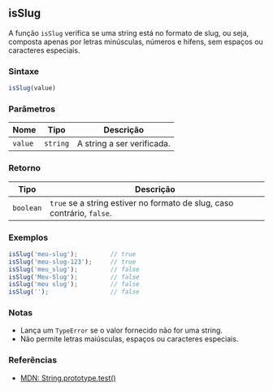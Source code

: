 ## isSlug

A função `isSlug` verifica se uma string está no formato de slug, ou seja, composta apenas por letras minúsculas, números e hifens, sem espaços ou caracteres especiais.

### Sintaxe

```javascript
isSlug(value)
```

### Parâmetros

| Nome    | Tipo      | Descrição                  |
|---------|-----------|----------------------------|
| `value` | `string`  | A string a ser verificada. |

### Retorno

| Tipo       | Descrição                                                        |
|------------|------------------------------------------------------------------|
| `boolean`  | `true` se a string estiver no formato de slug, caso contrário, `false`. |

### Exemplos

```javascript
isSlug('meu-slug');         // true
isSlug('meu-slug-123');     // true
isSlug('meu_slug');         // false
isSlug('Meu-Slug');         // false
isSlug('meu slug');         // false
isSlug('');                 // false
```

### Notas

- Lança um `TypeError` se o valor fornecido não for uma string.
- Não permite letras maiúsculas, espaços ou caracteres especiais.

### Referências

- [MDN: String.prototype.test()](https://developer.mozilla.org/pt-BR/docs/Web/JavaScript/Reference/Global_Objects/RegExp/test)
